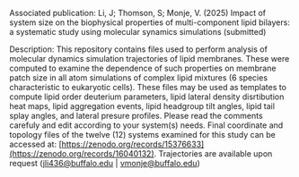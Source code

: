 Associated publication: Li, J; Thomson, S; Monje, V. (2025) Impact of system size on the biophysical properties of multi-component 
lipid bilayers: a systematic study using molecular synamics simulations (submitted)

Description: This repository contains files used to perform analysis of molecular dynamics simulation trajectories of lipid membranes. 
These were computed to examine the dependence of such properties on membrane patch size in all atom simulations of complex lipid mixtures
(6 species characteristic to eukaryotic cells). These files may be used as templates to compute lipid order deuterium parameters, 
lipid lateral density disrtibution heat maps, lipid aggregation events, lipid headgroup tilt angles, lipid tail splay angles, and lateral
presure profiles. Please read the comments carefuly and edit according to your system(s) needs. 
Final coordinate and topology files of the twelve (12) systems examined for this study can be accessed at: 
[https://zenodo.org/records/15376633](https://zenodo.org/records/16040132). 
Trajectories are available upon request (jli436@buffalo.edu | vmonje@buffalo.edu)
